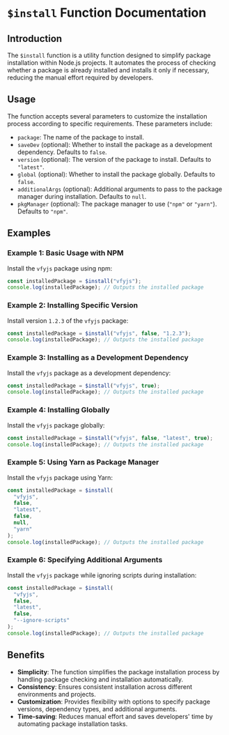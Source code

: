 # `$install` Function Documentation

## Introduction

The `$install` function is a utility function designed to simplify package installation within Node.js projects. It automates the process of checking whether a package is already installed and installs it only if necessary, reducing the manual effort required by developers.

## Usage

The function accepts several parameters to customize the installation process according to specific requirements. These parameters include:

- `package`: The name of the package to install.
- `saveDev` (optional): Whether to install the package as a development dependency. Defaults to `false`.
- `version` (optional): The version of the package to install. Defaults to `"latest"`.
- `global` (optional): Whether to install the package globally. Defaults to `false`.
- `additionalArgs` (optional): Additional arguments to pass to the package manager during installation. Defaults to `null`.
- `pkgManager` (optional): The package manager to use (`"npm"` or `"yarn"`). Defaults to `"npm"`.

## Examples

### Example 1: Basic Usage with NPM

Install the `vfyjs` package using npm:

```javascript
const installedPackage = $install("vfyjs");
console.log(installedPackage); // Outputs the installed package
```

### Example 2: Installing Specific Version

Install version `1.2.3` of the `vfyjs` package:

```javascript
const installedPackage = $install("vfyjs", false, "1.2.3");
console.log(installedPackage); // Outputs the installed package
```

### Example 3: Installing as a Development Dependency

Install the `vfyjs` package as a development dependency:

```javascript
const installedPackage = $install("vfyjs", true);
console.log(installedPackage); // Outputs the installed package
```

### Example 4: Installing Globally

Install the `vfyjs` package globally:

```javascript
const installedPackage = $install("vfyjs", false, "latest", true);
console.log(installedPackage); // Outputs the installed package
```

### Example 5: Using Yarn as Package Manager

Install the `vfyjs` package using Yarn:

```javascript
const installedPackage = $install(
  "vfyjs",
  false,
  "latest",
  false,
  null,
  "yarn"
);
console.log(installedPackage); // Outputs the installed package
```

### Example 6: Specifying Additional Arguments

Install the `vfyjs` package while ignoring scripts during installation:

```javascript
const installedPackage = $install(
  "vfyjs",
  false,
  "latest",
  false,
  "--ignore-scripts"
);
console.log(installedPackage); // Outputs the installed package
```

## Benefits

- **Simplicity**: The function simplifies the package installation process by handling package checking and installation automatically.
- **Consistency**: Ensures consistent installation across different environments and projects.
- **Customization**: Provides flexibility with options to specify package versions, dependency types, and additional arguments.
- **Time-saving**: Reduces manual effort and saves developers' time by automating package installation tasks.
